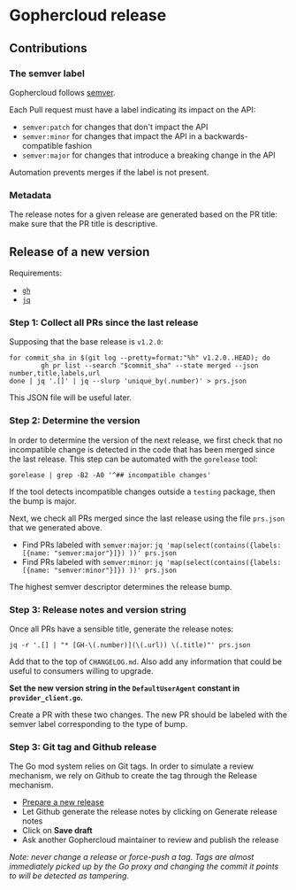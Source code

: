 # Gophercloud release

## Contributions

### The semver label

Gophercloud follows [semver](https://semver.org/).

Each Pull request must have a label indicating its impact on the API:
* `semver:patch` for changes that don't impact the API
* `semver:minor` for changes that impact the API in a backwards-compatible fashion
* `semver:major` for changes that introduce a breaking change in the API

Automation prevents merges if the label is not present.

### Metadata

The release notes for a given release are generated based on the PR title: make
sure that the PR title is descriptive.

## Release of a new version

Requirements:
* [`gh`](https://github.com/cli/cli)
* [`jq`](https://stedolan.github.io/jq/)

### Step 1: Collect all PRs since the last release

Supposing that the base release is `v1.2.0`:

```
for commit_sha in $(git log --pretty=format:"%h" v1.2.0..HEAD); do
        gh pr list --search "$commit_sha" --state merged --json number,title,labels,url
done | jq '.[]' | jq --slurp 'unique_by(.number)' > prs.json
```

This JSON file will be useful later.

### Step 2: Determine the version

In order to determine the version of the next release, we first check that no incompatible change is detected in the code that has been merged since the last release. This step can be automated with the `gorelease` tool:

```shell
gorelease | grep -B2 -A0 '^## incompatible changes'
```

If the tool detects incompatible changes outside a `testing` package, then the bump is major.

Next, we check all PRs merged since the last release using the file `prs.json` that we generated above.

* Find PRs labeled with `semver:major`: `jq 'map(select(contains({labels: [{name: "semver:major"}]}) ))' prs.json`
* Find PRs labeled with `semver:minor`: `jq 'map(select(contains({labels: [{name: "semver:minor"}]}) ))' prs.json`

The highest semver descriptor determines the release bump.

### Step 3: Release notes and version string

Once all PRs have a sensible title, generate the release notes:

```shell
jq -r '.[] | "* [GH-\(.number)](\(.url)) \(.title)"' prs.json
```

Add that to the top of `CHANGELOG.md`. Also add any information that could be useful to consumers willing to upgrade.

**Set the new version string in the `DefaultUserAgent` constant in `provider_client.go`.**

Create a PR with these two changes. The new PR should be labeled with the semver label corresponding to the type of bump.

### Step 3: Git tag and Github release

The Go mod system relies on Git tags. In order to simulate a review mechanism, we rely on Github to create the tag through the Release mechanism.

* [Prepare a new release](https://github.com/vnpaycloud-console/gophercloud/releases/new)
* Let Github generate the  release notes by clicking on Generate release notes
* Click on **Save draft**
* Ask another Gophercloud maintainer to review and publish the release

_Note: never change a release or force-push a tag. Tags are almost immediately picked up by the Go proxy and changing the commit it points to will be detected as tampering._
